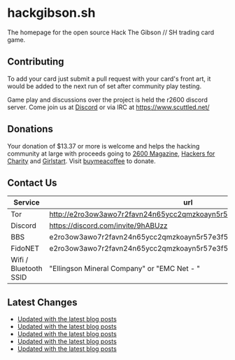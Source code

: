 # hackgibson.sh
The homepage for the open source Hack The Gibson // SH trading card game.


## Contributing

To add your card just submit a pull request with your card's front art, it would be added to the next run of set after community play testing.

Game play and discussions over the project is held the r2600 discord server. Come join us at [Discord](https://discord.com/invite/9hABUzz) or via IRC at https://www.scuttled.net/


## Donations

Your donation of $13.37 or more is welcome and helps the hacking community at large with proceeds going to [2600 Magazine](https://2600.com/), [Hackers for Charity](https://hackersforcharity.org) and [Girlstart](https://girlstart.org).  Visit [buymeacoffee](https://www.buymeacoffee.com/hackgibson.sh) to donate.


## Contact Us

Service | url
-|-
Tor | http://e2ro3ow3awo7r2favn24n65ycc2qmzkoayn5r57e3f56nvjwdcgg32ad.onion
Discord | https://discord.com/invite/9hABUzz
BBS | e2ro3ow3awo7r2favn24n65ycc2qmzkoayn5r57e3f56nvjwdcgg32ad.onion:23
FidoNET | e2ro3ow3awo7r2favn24n65ycc2qmzkoayn5r57e3f56nvjwdcgg32ad.onion:24554
Wifi / Bluetooth SSID | "Ellingson Mineral Company" or "EMC Net - <fidonet address>"

## Latest Changes
<!-- BLOG-POST-LIST:START -->
- [Updated with the latest blog posts](https://github.com/DFW2600/hackgibson.sh/commit/fc080958cadf7126f7f802918ce8b4dcd87cef07)
- [Updated with the latest blog posts](https://github.com/DFW2600/hackgibson.sh/commit/ffc50adf3c84dc364a9ca8af4fd841d1c3303839)
- [Updated with the latest blog posts](https://github.com/DFW2600/hackgibson.sh/commit/857cd5a5a9592aa8e4bbfa66baf2858d194a2d73)
- [Updated with the latest blog posts](https://github.com/DFW2600/hackgibson.sh/commit/e38a4670145fbc74998fbadf0c0729ac525cdc0f)
- [Updated with the latest blog posts](https://github.com/DFW2600/hackgibson.sh/commit/90fdb19cc9a25791dbbade14a091207d91e36cd6)
<!-- BLOG-POST-LIST:END -->
